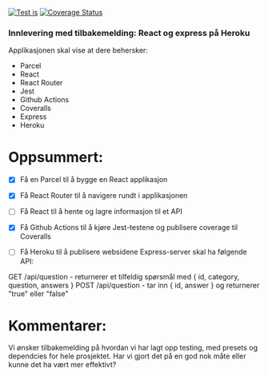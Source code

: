 [![Test is](https://github.com/kristiania-pg6301-2022/pg6301-innlevering-godvik/actions/workflows/test.yml/badge.svg)](https://github.com/kristiania-pg6301-2022/pg6301-innlevering-godvik/actions/workflows/test.yml)
[![Coverage Status](https://coveralls.io/repos/github/kristiania-pg6301-2022/pg6301-innlevering-godvik/badge.svg?branch=main)](https://coveralls.io/github/kristiania-pg6301-2022/pg6301-innlevering-godvik?branch=main)
### Innlevering med tilbakemelding: React og express på Heroku

Applikasjonen skal vise at dere behersker:

* Parcel
* React
* React Router
* Jest
* Github Actions
* Coveralls
* Express
* Heroku

# Oppsummert:

* [x] Få en Parcel til å bygge en React applikasjon
* [x] Få React Router til å navigere rundt i applikasjonen
* [ ] Få React til å hente og lagre informasjon til et API
* [x] Få Github Actions til å kjøre Jest-testene og publisere coverage til Coveralls

* [ ] Få Heroku til å publisere websidene
Express-server skal ha følgende API:

GET /api/question - returnerer et tilfeldig spørsmål med { id, category, question, answers }
POST /api/question - tar inn { id, answer } og returnerer "true" eller "false"

# Kommentarer:

Vi ønsker tilbakemelding på hvordan vi har lagt opp testing, med presets og dependcies for hele prosjektet. Har vi gjort det på en god nok måte eller kunne det ha vært mer effektivt?
